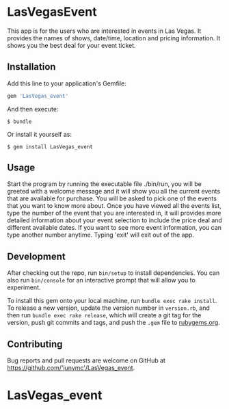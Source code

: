 # LasVegasEvent

This app is for the users who are interested in events in Las Vegas. It provides the names of shows, date/time, location and pricing information. It shows you the best deal for your event ticket.

## Installation

Add this line to your application's Gemfile:

```ruby
gem 'LasVegas_event'
```

And then execute:

    $ bundle

Or install it yourself as:

    $ gem install LasVegas_event

## Usage

Start the program by running the executable file ./bin/run, you will be greeted with a welcome message and it will show you all the current events that are available for purchase. You will be asked to pick one of the events that you want to know more about. Once you have viewed all the events list, type the number of the event that you are interested in, it will provides more detailed information about your event selection to include the price deal and different available dates. If you want to see more event information, you can type another number anytime. Typing 'exit' will exit out of the app.

## Development

After checking out the repo, run `bin/setup` to install dependencies. You can also run `bin/console` for an interactive prompt that will allow you to experiment.

To install this gem onto your local machine, run `bundle exec rake install`. To release a new version, update the version number in `version.rb`, and then run `bundle exec rake release`, which will create a git tag for the version, push git commits and tags, and push the `.gem` file to [rubygems.org](https://rubygems.org).

## Contributing

Bug reports and pull requests are welcome on GitHub at https://github.com/'junymc'/LasVegas_event.
# LasVegas_event
